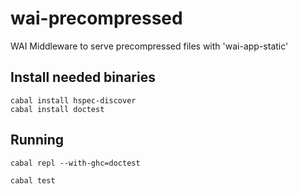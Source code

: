 # wai-precompressed

WAI Middleware to serve precompressed files with 'wai-app-static'

## Install needed binaries

    cabal install hspec-discover
    cabal install doctest

## Running

    cabal repl --with-ghc=doctest

    cabal test
